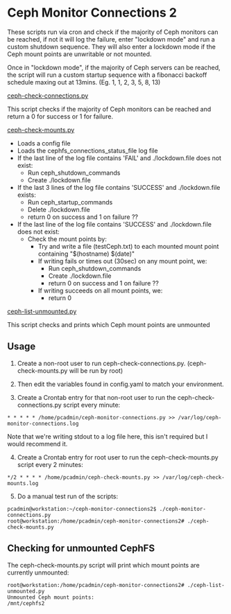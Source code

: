 
# Ceph Monitor Connections 2

These scripts run via cron and check if the majority of Ceph monitors can be reached, if not it will log the failure, enter "lockdown mode" and run a custom shutdown sequence. They will also enter a lockdown mode if the Ceph mount points are unwritable or not mounted.

Once in "lockdown mode", if the majority of Ceph servers can be reached, the script will run a custom startup sequence with a fibonacci backoff schedule maxing out at 13mins. (Eg. 1, 1, 2, 3, 5, 8, 13)

[ceph-check-connections.py](./ceph-check-connections.py)

This script checks if the majority of Ceph monitors can be reached and return a 0 for success or 1 for failure.

[ceph-check-mounts.py](./ceph-check-mounts.py)

- Loads a config file
- Loads the cephfs_connections_status_file log file
- If the last line of the log file contains 'FAIL' and ./lockdown.file does not exist:
  - Run ceph_shutdown_commands
  - Create ./lockdown.file
- If the last 3 lines of the log file contains 'SUCCESS' and ./lockdown.file exists:
  - Run ceph_startup_commands
  - Delete ./lockdown.file
  - return 0 on success and 1 on failure ??
- If the last line of the log file contains 'SUCCESS' and ./lockdown.file does not exist:
  - Check the mount points by:
    - Try and write a file (testCeph.txt) to each mounted mount point containing "$(hostname) $(date)"
    - If writing fails or times out (30sec) on any mount point, we:
      - Run ceph_shutdown_commands
      - Create ./lockdown.file
      - return 0 on success and 1 on failure ??
    - If writing succeeds on all mount points, we:
      - return 0

[ceph-list-unmounted.py](./ceph-list-unmounted.py)

This script checks and prints which Ceph mount points are unmounted


## Usage

1) Create a non-root user to run ceph-check-connections.py. (ceph-check-mounts.py will be run by root)


2) Then edit the variables found in config.yaml to match your environment.


3) Create a Crontab entry for that non-root user to run the ceph-check-connections.py script every minute:
```
* * * * * /home/pcadmin/ceph-monitor-connections.py >> /var/log/ceph-monitor-connections.log
```

Note that we're writing stdout to a log file here, this isn't required but I would recommend it.


4) Create a Crontab entry for root user to run the ceph-check-mounts.py script every 2 minutes:
```
*/2 * * * * /home/pcadmin/ceph-check-mounts.py >> /var/log/ceph-check-mounts.log
```


5) Do a manual test run of the scripts:
```
pcadmin@workstation:~/ceph-monitor-connections2$ ./ceph-monitor-connections.py
root@workstation:/home/pcadmin/ceph-monitor-connections2# ./ceph-check-mounts.py
```

## Checking for unmounted CephFS

The ceph-check-mounts.py script will print which mount points are currently unmounted:
```
root@workstation:/home/pcadmin/ceph-monitor-connections2# ./ceph-list-unmounted.py 
Unmounted Ceph mount points:
/mnt/cephfs2
```